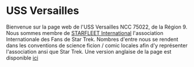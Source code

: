 # USS Versailles
Bienvenue sur la page web de l'USS Versailles NCC 75022, de la Région 9. Nous sommes membre de [STARFLEET International](https://sfi.org) l'association Internationale des Fans de Star Trek. Nombres d'entre nous se rendent dans les conventions de science ficion / comic locales afin d'y représenter l'association ansi que Star Trek. Une version anglaise de la page est disponible [ici](index.md)